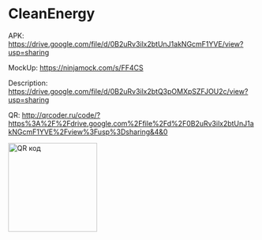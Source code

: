 # CleanEnergy
APK: https://drive.google.com/file/d/0B2uRv3ilx2btUnJ1akNGcmF1YVE/view?usp=sharing

MockUp: https://ninjamock.com/s/FF4CS

Description: https://drive.google.com/file/d/0B2uRv3ilx2btQ3pOMXpSZFJOU2c/view?usp=sharing

QR: http://qrcoder.ru/code/?https%3A%2F%2Fdrive.google.com%2Ffile%2Fd%2F0B2uRv3ilx2btUnJ1akNGcmF1YVE%2Fview%3Fusp%3Dsharing&4&0

<a href="http://qrcoder.ru" target="_blank"><img src="http://qrcoder.ru/code/?https%3A%2F%2Fdrive.google.com%2Ffile%2Fd%2F0B2uRv3ilx2btUnJ1akNGcmF1YVE%2Fview%3Fusp%3Dsharing&4&0" width="180" height="180" border="0" title="QR код"></a>